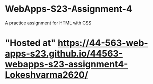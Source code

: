 # WebApps-S23-Assignment-4
A practice assignment for HTML with CSS
# "Hosted at"  https://44-563-web-apps-s23.github.io/44563-webapps-s23-assignment4-Lokeshvarma2620/